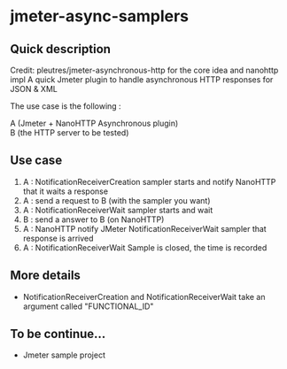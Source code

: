 # jmeter-async-samplers

## Quick description
Credit: pleutres/jmeter-asynchronous-http for the core idea and nanohttp impl
A quick Jmeter plugin to handle asynchronous HTTP responses for JSON & XML

The use case is the following : 


A (Jmeter + NanoHTTP Asynchronous plugin)   
B (the HTTP server to be tested)  

## Use case

1) A : NotificationReceiverCreation sampler starts and notify NanoHTTP that it waits a response
2) A : send a request to B (with the sampler you want)
3) A : NotificationReceiverWait sampler starts and wait
4) B : send a answer to B (on NanoHTTP)
5) A : NanoHTTP notify JMeter NotificationReceiverWait sampler that response is arrived
6) A : NotificationReceiverWait Sample is closed, the time is recorded 


## More details

- NotificationReceiverCreation and NotificationReceiverWait take an argument called "FUNCTIONAL_ID"

## To be continue...

- Jmeter sample project
